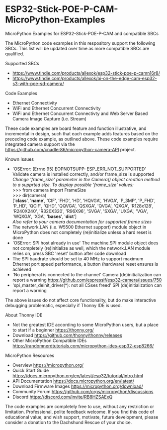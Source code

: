 # ESP32-Stick-POE-P-CAM-MicroPython-Examples
MicroPython Examples for ESP32-Stick-POE-P-CAM and compatible SBCs

The MicroPython code examples in this respository support the following SBCs.  This list will be updated over time as more compatible SBCs are qualified.

Supported SBCs
- https://www.tindie.com/products/allexok/esp32-stick-poe-p-camn16r8/
- https://www.tindie.com/products/allexok/ai-on-the-edge-cam-esp32-s3-with-poe-sd-camera/

Code Examples
- Ethernet Connectivity
- WiFi and Ethernet Concurrent Connectivity
- WiFi and Ethernet Concurrent Connectivty and Web Server Based Camera Image Capture (i.e. Stream)

These code examples are board feature and function illustrative, and incremental in design, such that each example adds features based on the preceding code example, as outlined above.  These code examples require integrated camera support via the https://github.com/cnadler86/micropython-camera-API project.

Known Issues
- 'OSError: [Errno 95] EOPNOTSUPP: ESP_ERR_NOT_SUPPORTED' Validate camera is installed correctly, and/or frame_size is supported
    <br><i>Change 'frame_size' parameter in the Camera() object creation method to a supprted size.  To display possible 'frame_size' values:</i><br>\>>> from camera import FrameSize
    <br>\>>> dir(camera)
    <br>['__class__', '__name__', 'CIF', 'FHD', 'HD', 'HQVGA', 'HVGA', 'P_3MP', 'P_FHD', 'P_HD', 'QCIF', 'QHD', 'QQVGA', 'QSXGA', 'QVGA', 'QXGA',
    'R128x128', 'R240X240', 'R320X320', 'R96X96', 'SVGA', 'SXGA', 'UXGA', 'VGA', 'WQXGA', 'XGA', '__bases__', '__dict__']<br>
    <i>Also refer to your camera documentation for supported frame sizes</i>
- The network.LAN (i.e. W5500 Ethernet support) module object in MicroPython does not completely (re)initialize unless a hard reset is done
- 'OSError: SPI host already in use' The machine.SPI module object does not completely (re)initialize as well, which the network.LAN module relies on, press SBC 'reset' button after code download
- The SPI baudrate should be set to 40 MHz to support maximum Ethernet port speed performance, a button (hardware) reset ensures is achieved
- 'No peripheral is connected to the channel' Camera (de)initialization can report a warning https://github.com/espressif/esp32-camera/issues/750
- 'spi_master_deinit_driver(*): not all CSses freed' SPI (de)initialization can report a warning

The above issues do not affect core functionality, but do make interactive debugging problematic, especially if Thonny IDE is used.

About Thonny IDE
- Not the greatest IDE according to some MicroPython users, but a place to start if a beginner https://thonny.org/
- Download https://github.com/thonny/thonny/releases
- Other MicroPython Compatible IDEs https://randomnerdtutorials.com/micropython-ides-esp32-esp8266/

MicroPython Resources
- Overview https://micropython.org/
- Quick Start Guide https://docs.micropython.org/en/latest/esp32/tutorial/intro.html
- API Documentation https://docs.micropython.org/en/latest/
- Download Firmware Images https://micropython.org/download/
- Community Forum https://github.com/orgs/micropython/discussions
- Discord https://discord.com/invite/RB8HZSAExQ

The code examples are completely free to use, without any restriction or limitation.  Professional, polite feedback welcome.  If you find this code of educational value, and wish support, motivate, future development, please consider a donation to the Dachshund Rescue of your choice.
